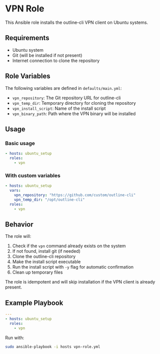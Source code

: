 # VPN Role

This Ansible role installs the outline-cli VPN client on Ubuntu systems.

## Requirements

- Ubuntu system
- Git (will be installed if not present)
- Internet connection to clone the repository

## Role Variables

The following variables are defined in `defaults/main.yml`:

- `vpn_repository`: The Git repository URL for outline-cli
- `vpn_temp_dir`: Temporary directory for cloning the repository
- `vpn_install_script`: Name of the install script
- `vpn_binary_path`: Path where the VPN binary will be installed

## Usage

### Basic usage

```yaml
- hosts: ubuntu_setup
  roles:
    - vpn
```

### With custom variables

```yaml
- hosts: ubuntu_setup
  vars:
    vpn_repository: "https://github.com/custom/outline-cli"
    vpn_temp_dir: "/opt/outline-cli"
  roles:
    - vpn
```

## Behavior

The role will:

1. Check if the `vpn` command already exists on the system
2. If not found, install git (if needed)
3. Clone the outline-cli repository
4. Make the install script executable
5. Run the install script with `-y` flag for automatic confirmation
6. Clean up temporary files

The role is idempotent and will skip installation if the VPN client is already present.

## Example Playbook

```yaml
---
- hosts: ubuntu_setup
  roles:
    - vpn
```

Run with:

```bash
sudo ansible-playbook -i hosts vpn-role.yml
``` 